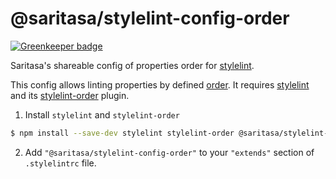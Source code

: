 # @saritasa/stylelint-config-order

[![Greenkeeper badge](https://badges.greenkeeper.io/Saritasa/stylelint-config-order.svg)](https://greenkeeper.io/)

Saritasa's shareable config of properties order for [stylelint](https://github.com/stylelint/stylelint).

This config allows linting properties by defined [order](http://9elements.com/css-rule-order/). It requires [stylelint](https://github.com/stylelint/stylelint) and its [stylelint-order](https://github.com/hudochenkov/stylelint-order) plugin.

1. Install `stylelint` and `stylelint-order`

```sh
$ npm install --save-dev stylelint stylelint-order @saritasa/stylelint-config-order
```

2. Add `"@saritasa/stylelint-config-order"` to your `"extends"` section of `.stylelintrc` file.

